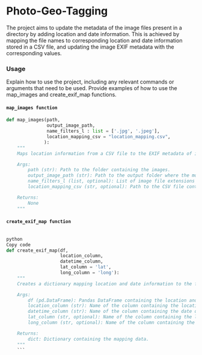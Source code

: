 # Photo-Geo-Tagging
The project aims to update the metadata of the image files present in a directory by adding location and date information. This is achieved by mapping the file names to corresponding location and date information stored in a CSV file, and updating the image EXIF metadata with the corresponding values.


### Usage
Explain how to use the project, including any relevant commands or arguments that need to be used. Provide examples of how to use the map_images and create_exif_map functions.

#### `map_images function`
```python
def map_images(path,
               output_image_path,
               name_filters_l : list = ['.jpg', '.jpeg'],
               location_mapping_csv = "location_mapping.csv",
              ):
    """
    Maps location information from a CSV file to the EXIF metadata of images in a folder.

    Args:
        path (str): Path to the folder containing the images.
        output_image_path (str): Path to the output folder where the modified images will be saved.
        name_filters_l (list, optional): List of image file extensions to include. Defaults to ['.jpg', '.jpeg'].
        location_mapping_csv (str, optional): Path to the CSV file containing the location mapping data. Defaults to "location_mapping.csv".

    Returns:
        None
    """
```
#### `create_exif_map function`
```python

python
Copy code
def create_exif_map(df, 
                    location_column, 
                    datetime_column, 
                    lat_column = 'lat', 
                    long_column = 'long'):
    """
    Creates a dictionary mapping location and date information to the format required for EXIF metadata.

    Args:
        df (pd.DataFrame): Pandas DataFrame containing the location and date information.
        location_column (str): Name of the column containing the location data.
        datetime_column (str): Name of the column containing the date data.
        lat_column (str, optional): Name of the column containing the latitude data. Defaults to 'lat'.
        long_column (str, optional): Name of the column containing the longitude data. Defaults to 'long'.

    Returns:
        dict: Dictionary containing the mapping data.
    """
    ```
